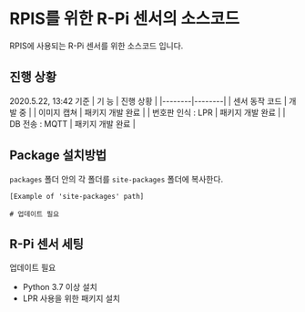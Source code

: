 # RPIS를 위한 R-Pi 센서의 소스코드
RPIS에 사용되는 R-Pi 센서를 위한 소스코드 입니다.

## 진행 상황
2020.5.22, 13:42 기준
| 기 능 | 진행 상황 |
|--------|--------|
| 센서 동작 코드 | 개발 중 |
| 이미지 캡쳐 | 패키지 개발 완료 |
| 번호판 인식 : LPR | 패키지 개발 완료 |
| DB 전송 : MQTT    | 패키지 개발 완료 |

## Package 설치방법
`packages` 폴더 안의 각 폴더를 `site-packages` 폴더에 복사한다.
```
[Example of 'site-packages' path]

# 업데이트 필요
```

## R-Pi 센서 세팅
업데이트 필요
- Python 3.7 이상 설치
- LPR 사용을 위한 패키지 설치
